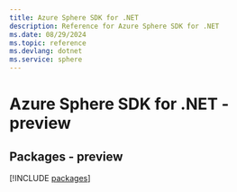 ```yaml
---
title: Azure Sphere SDK for .NET
description: Reference for Azure Sphere SDK for .NET
ms.date: 08/29/2024
ms.topic: reference
ms.devlang: dotnet
ms.service: sphere
---
```

# Azure Sphere SDK for .NET - preview
## Packages - preview
[!INCLUDE [packages](sphere-index.md)]
